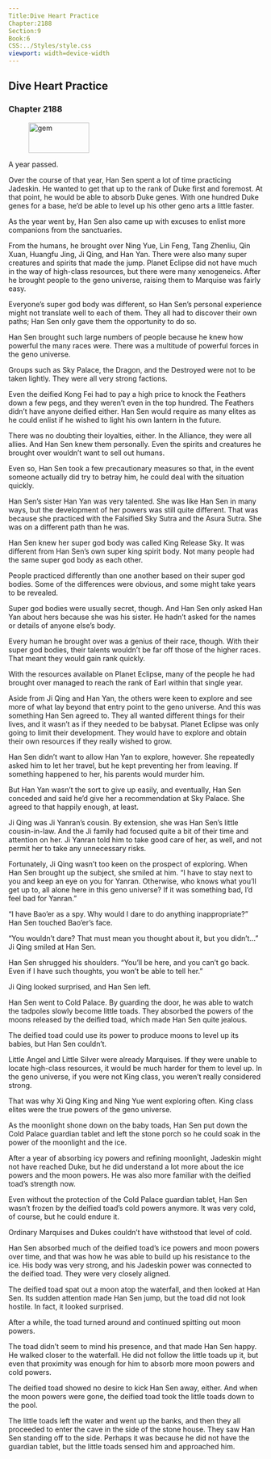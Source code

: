 ```yaml
---
Title:Dive Heart Practice 
Chapter:2188 
Section:9 
Book:6 
CSS:../Styles/style.css 
viewport: width=device-width
---
```

  
## Dive Heart Practice
### Chapter 2188
  
<figure>
	<img src="../Images/gem.gif" alt="gem" id="gem" width="120" height="60" />
</figure>
  

  
A year passed.

Over the course of that year, Han Sen spent a lot of time practicing Jadeskin. He wanted to get that up to the rank of Duke first and foremost. At that point, he would be able to absorb Duke genes. With one hundred Duke genes for a base, he’d be able to level up his other geno arts a little faster.

As the year went by, Han Sen also came up with excuses to enlist more companions from the sanctuaries.

From the humans, he brought over Ning Yue, Lin Feng, Tang Zhenliu, Qin Xuan, Huangfu Jing, Ji Qing, and Han Yan. There were also many super creatures and spirits that made the jump. Planet Eclipse did not have much in the way of high-class resources, but there were many xenogeneics. After he brought people to the geno universe, raising them to Marquise was fairly easy.

Everyone’s super god body was different, so Han Sen’s personal experience might not translate well to each of them. They all had to discover their own paths; Han Sen only gave them the opportunity to do so.

Han Sen brought such large numbers of people because he knew how powerful the many races were. There was a multitude of powerful forces in the geno universe.

Groups such as Sky Palace, the Dragon, and the Destroyed were not to be taken lightly. They were all very strong factions.

Even the deified Kong Fei had to pay a high price to knock the Feathers down a few pegs, and they weren’t even in the top hundred. The Feathers didn’t have anyone deified either. Han Sen would require as many elites as he could enlist if he wished to light his own lantern in the future.

There was no doubting their loyalties, either. In the Alliance, they were all allies. And Han Sen knew them personally. Even the spirits and creatures he brought over wouldn’t want to sell out humans.

Even so, Han Sen took a few precautionary measures so that, in the event someone actually did try to betray him, he could deal with the situation quickly.

Han Sen’s sister Han Yan was very talented. She was like Han Sen in many ways, but the development of her powers was still quite different. That was because she practiced with the Falsified Sky Sutra and the Asura Sutra. She was on a different path than he was.

Han Sen knew her super god body was called King Release Sky. It was different from Han Sen’s own super king spirit body. Not many people had the same super god body as each other.

People practiced differently than one another based on their super god bodies. Some of the differences were obvious, and some might take years to be revealed.

Super god bodies were usually secret, though. And Han Sen only asked Han Yan about hers because she was his sister. He hadn’t asked for the names or details of anyone else’s body.

Every human he brought over was a genius of their race, though. With their super god bodies, their talents wouldn’t be far off those of the higher races. That meant they would gain rank quickly.

With the resources available on Planet Eclipse, many of the people he had brought over managed to reach the rank of Earl within that single year.

Aside from Ji Qing and Han Yan, the others were keen to explore and see more of what lay beyond that entry point to the geno universe. And this was something Han Sen agreed to. They all wanted different things for their lives, and it wasn’t as if they needed to be babysat. Planet Eclipse was only going to limit their development. They would have to explore and obtain their own resources if they really wished to grow.

Han Sen didn’t want to allow Han Yan to explore, however. She repeatedly asked him to let her travel, but he kept preventing her from leaving. If something happened to her, his parents would murder him.

But Han Yan wasn’t the sort to give up easily, and eventually, Han Sen conceded and said he’d give her a recommendation at Sky Palace. She agreed to that happily enough, at least.

Ji Qing was Ji Yanran’s cousin. By extension, she was Han Sen’s little cousin-in-law. And the Ji family had focused quite a bit of their time and attention on her. Ji Yanran told him to take good care of her, as well, and not permit her to take any unnecessary risks.

Fortunately, Ji Qing wasn’t too keen on the prospect of exploring. When Han Sen brought up the subject, she smiled at him. “I have to stay next to you and keep an eye on you for Yanran. Otherwise, who knows what you’ll get up to, all alone here in this geno universe? If it was something bad, I’d feel bad for Yanran.”

“I have Bao’er as a spy. Why would I dare to do anything inappropriate?” Han Sen touched Bao’er’s face.

“You wouldn’t dare? That must mean you thought about it, but you didn’t…” Ji Qing smiled at Han Sen.

Han Sen shrugged his shoulders. “You’ll be here, and you can’t go back. Even if I have such thoughts, you won’t be able to tell her.”

Ji Qing looked surprised, and Han Sen left.

Han Sen went to Cold Palace. By guarding the door, he was able to watch the tadpoles slowly become little toads. They absorbed the powers of the moons released by the deified toad, which made Han Sen quite jealous.

The deified toad could use its power to produce moons to level up its babies, but Han Sen couldn’t.

Little Angel and Little Silver were already Marquises. If they were unable to locate high-class resources, it would be much harder for them to level up. In the geno universe, if you were not King class, you weren’t really considered strong.

That was why Xi Qing King and Ning Yue went exploring often. King class elites were the true powers of the geno universe.

As the moonlight shone down on the baby toads, Han Sen put down the Cold Palace guardian tablet and left the stone porch so he could soak in the power of the moonlight and the ice.

After a year of absorbing icy powers and refining moonlight, Jadeskin might not have reached Duke, but he did understand a lot more about the ice powers and the moon powers. He was also more familiar with the deified toad’s strength now.

Even without the protection of the Cold Palace guardian tablet, Han Sen wasn’t frozen by the deified toad’s cold powers anymore. It was very cold, of course, but he could endure it.

Ordinary Marquises and Dukes couldn’t have withstood that level of cold.

Han Sen absorbed much of the deified toad’s ice powers and moon powers over time, and that was how he was able to build up his resistance to the ice. His body was very strong, and his Jadeskin power was connected to the deified toad. They were very closely aligned.

The deified toad spat out a moon atop the waterfall, and then looked at Han Sen. Its sudden attention made Han Sen jump, but the toad did not look hostile. In fact, it looked surprised.

After a while, the toad turned around and continued spitting out moon powers.

The toad didn’t seem to mind his presence, and that made Han Sen happy. He walked closer to the waterfall. He did not follow the little toads up it, but even that proximity was enough for him to absorb more moon powers and cold powers.

The deified toad showed no desire to kick Han Sen away, either. And when the moon powers were gone, the deified toad took the little toads down to the pool.

The little toads left the water and went up the banks, and then they all proceeded to enter the cave in the side of the stone house. They saw Han Sen standing off to the side. Perhaps it was because he did not have the guardian tablet, but the little toads sensed him and approached him.